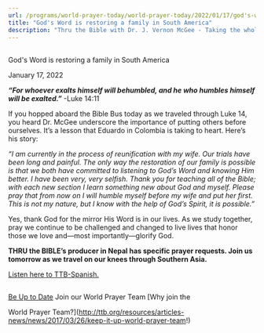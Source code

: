 ```yaml
---
url: /programs/world-prayer-today/world-prayer-today/2022/01/17/god's-word-is-restoring-a-family-in-south-america
title: "God's Word is restoring a family in South America"
description: "Thru the Bible with Dr. J. Vernon McGee - Taking the whole Word to the whole world"
---
```







## 
 God's Word is restoring a family in South America


January 17, 2022




***“For whoever exalts himself will be******humbled, and he who humbles himself will be exalted.”*** -Luke 14:11 

 If you hopped aboard the Bible Bus today as we traveled through Luke 14, you heard Dr. McGee underscore the importance of putting others before ourselves. It’s a lesson that Eduardo in Colombia is taking to heart. Here’s his story:  

*“I am currently in the process of reunification with my wife. Our trials have been long and painful. The only way the restoration of our family is possible is that we both have committed to listening to God’s Word and knowing Him better. I have been very, very selfish. Thank you for teaching all of the Bible; with each new section I learn something new about God and myself. Please pray that from now on I will humble myself before my wife and put her first. This is not my nature, but I know with the help of God’s Spirit, it is possible.”*

Yes, thank God for the mirror His Word is in our lives. As we study together, pray we continue to be challenged and changed to live lives that honor those we love and—most importantly—glorify God. 

**THRU the BIBLE’s producer in Nepal has specific prayer requests. Join us tomorrow as we travel on our knees through Southern Asia.**   


[Listen here to TTB-Spanish.](https://ttb.twr.org/home/day,0435/language,SPA-LAT)







## 




[Be Up to Date](http://feeds.feedburner.com/WorldPrayerToday "World Prayer Today RSS Feed")
Join our World Prayer Team
[Why join the  

World Prayer Team?](http://ttb.org/resources/articles-news/news/2017/03/26/keep-it-up-world-prayer-team!)




